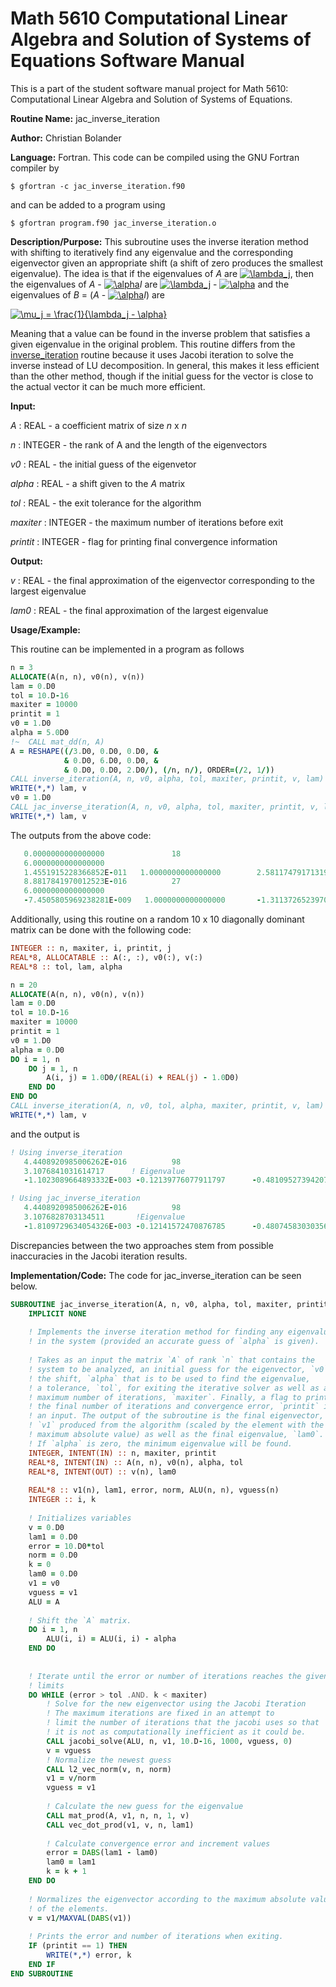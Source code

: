 # Math 5610 Computational Linear Algebra and Solution of Systems of Equations Software Manual

This is a part of the student software manual project for Math 5610: Computational Linear Algebra and Solution of Systems of Equations. 

**Routine Name:**          jac_inverse_iteration

**Author:** Christian Bolander

**Language:** Fortran. This code can be compiled using the GNU Fortran compiler by

```$ gfortran -c jac_inverse_iteration.f90```

and can be added to a program using

```$ gfortran program.f90 jac_inverse_iteration.o ``` 

**Description/Purpose:** This subroutine uses the inverse iteration method with shifting to iteratively find any eigenvalue and the corresponding eigenvector given an appropriate shift (a shift of zero produces the smallest eigenvalue). The idea is that if the eigenvalues of *A* are <a href="https://www.codecogs.com/eqnedit.php?latex=\lambda_j" target="_blank"><img src="https://latex.codecogs.com/gif.latex?\lambda_j" title="\lambda_j" /></a>, then the eigenvalues of *A* - <a href="https://www.codecogs.com/eqnedit.php?latex=\alpha" target="_blank"><img src="https://latex.codecogs.com/gif.latex?\alpha" title="\alpha" /></a>*I* are <a href="https://www.codecogs.com/eqnedit.php?latex=\lambda_j" target="_blank"><img src="https://latex.codecogs.com/gif.latex?\lambda_j" title="\lambda_j" /></a> - <a href="https://www.codecogs.com/eqnedit.php?latex=\alpha" target="_blank"><img src="https://latex.codecogs.com/gif.latex?\alpha" title="\alpha" /></a> and the eigenvalues of *B* = (*A* - <a href="https://www.codecogs.com/eqnedit.php?latex=\alpha" target="_blank"><img src="https://latex.codecogs.com/gif.latex?\alpha" title="\alpha" /></a>*I*)  are

<a href="https://www.codecogs.com/eqnedit.php?latex=\mu_j&space;=&space;\frac{1}{\lambda_j&space;-&space;\alpha}" target="_blank"><img src="https://latex.codecogs.com/gif.latex?\mu_j&space;=&space;\frac{1}{\lambda_j&space;-&space;\alpha}" title="\mu_j = \frac{1}{\lambda_j - \alpha}" /></a>

Meaning that a value can be found in the inverse problem that satisfies a given eigenvalue in the original problem. This routine differs from the [inverse_iteration](./inverse_iteration.md) routine because it uses Jacobi iteration to solve the inverse instead of LU decomposition. In general, this makes it less efficient than the other method, though if the initial guess for the vector is close to the actual vector it can be much more efficient.

**Input:** 

*A* : REAL - a coefficient matrix of size *n* x *n*

*n* : INTEGER - the rank of A and the length of the eigenvectors

*v0* : REAL - the initial guess of the eigenvetor

*alpha* : REAL - a shift given to the *A* matrix

*tol* : REAL - the exit tolerance for the algorithm

*maxiter* : INTEGER - the maximum number of iterations before exit

*printit* : INTEGER - flag for printing final convergence information

**Output:** 

*v* : REAL - the final approximation of the eigenvector corresponding to the largest eigenvalue

*lam0* : REAL - the final approximation of the largest eigenvalue

**Usage/Example:**

This routine can be implemented in a program as follows

```fortran
n = 3
ALLOCATE(A(n, n), v0(n), v(n))
lam = 0.D0
tol = 10.D-16
maxiter = 10000
printit = 1
v0 = 1.D0
alpha = 5.0D0
!~ 	CALL mat_dd(n, A)
A = RESHAPE((/3.D0, 0.D0, 0.D0, &
		 	& 0.D0, 6.D0, 0.D0, &
			& 0.D0, 0.D0, 2.D0/), (/n, n/), ORDER=(/2, 1/))
CALL inverse_iteration(A, n, v0, alpha, tol, maxiter, printit, v, lam)
WRITE(*,*) lam, v
v0 = 1.D0
CALL jac_inverse_iteration(A, n, v0, alpha, tol, maxiter, printit, v, lam)
WRITE(*,*) lam, v
```

The outputs from the above code:

```fortran
   0.0000000000000000               18
   6.0000000000000000        
   1.4551915228366852E-011   1.0000000000000000        2.5811747917131966E-009
   8.8817841970012523E-016          27
   6.0000000000000000       
   -7.4505805969238281E-009   1.0000000000000000       -1.3113726523970927E-013
```

Additionally, using this routine on a random 10 x 10 diagonally dominant matrix can be done with the following code:

```fortran
INTEGER :: n, maxiter, i, printit, j
REAL*8, ALLOCATABLE :: A(:, :), v0(:), v(:)
REAL*8 :: tol, lam, alpha

n = 20
ALLOCATE(A(n, n), v0(n), v(n))
lam = 0.D0
tol = 10.D-16
maxiter = 10000
printit = 1
v0 = 1.D0
alpha = 0.D0
DO i = 1, n
	DO j = 1, n
		A(i, j) = 1.0D0/(REAL(i) + REAL(j) - 1.0D0)
	END DO
END DO
CALL inverse_iteration(A, n, v0, tol, alpha, maxiter, printit, v, lam)
WRITE(*,*) lam, v
```

and the output is

```fortran
! Using inverse_iteration
   4.4408920985006262E-016          98
   3.1076841031614717      ! Eigenvalue    
   -1.1023089664893332E-003 -0.12139776077911797      -0.48109527394207219      -0.11306015810765833        3.4002745226522038E-002   4.4803443790737835E-002   5.4390219364371375E-003  -4.2721997152509295E-002   1.0000000000000000        4.4481088453212046E-002

! Using jac_inverse_iteration
   4.4408920985006262E-016          98
   3.1076828703134511       !Eigenvalue
   -1.8109729634054326E-003 -0.12141572470876785      -0.48074583030356316      -0.11301064663236836        3.3937948246448801E-002   4.4954366416069161E-002   5.5153767218869059E-003  -4.2705492596333501E-002   1.0000000000000000        4.4534131562955361E-002

```

Discrepancies between the two approaches stem from possible inaccuracies in the Jacobi iteration results.

**Implementation/Code:** The code for jac_inverse_iteration can be seen below.

```fortran
SUBROUTINE jac_inverse_iteration(A, n, v0, alpha, tol, maxiter, printit, v, lam0)
	IMPLICIT NONE
	
	! Implements the inverse iteration method for finding any eigenvalue
	! in the system (provided an accurate guess of `alpha` is given).
	
	! Takes as an input the matrix `A` of rank `n` that contains the
	! system to be analyzed, an initial guess for the eigenvector, `v0`,
	! the shift, `alpha` that is to be used to find the eigenvalue,
	! a tolerance, `tol`, for exiting the iterative solver as well as a
	! maximum number of iterations, `maxiter`. Finally, a flag to print
	! the final number of iterations and convergence error, `printit` is
	! an input. The output of the subroutine is the final eigenvector,
	! `v1` produced from the algorithm (scaled by the element with the
	! maximum absolute value) as well as the final eigenvalue, `lam0`.
	! If `alpha` is zero, the minimum eigenvalue will be found.
	INTEGER, INTENT(IN) :: n, maxiter, printit
	REAL*8, INTENT(IN) :: A(n, n), v0(n), alpha, tol
	REAL*8, INTENT(OUT) :: v(n), lam0
	
	REAL*8 :: v1(n), lam1, error, norm, ALU(n, n), vguess(n)
	INTEGER :: i, k
	
	! Initializes variables
	v = 0.D0
	lam1 = 0.D0
	error = 10.D0*tol
	norm = 0.D0
	k = 0
	lam0 = 0.D0
	v1 = v0
	vguess = v1
	ALU = A
	
	! Shift the `A` matrix.
	DO i = 1, n
		ALU(i, i) = ALU(i, i) - alpha
	END DO
	
	
	! Iterate until the error or number of iterations reaches the given
	! limits
	DO WHILE (error > tol .AND. k < maxiter)
		! Solve for the new eigenvector using the Jacobi Iteration
		! The maximum iterations are fixed in an attempt to
		! limit the number of iterations that the jacobi uses so that
		! it is not as computationally inefficient as it could be.
		CALL jacobi_solve(ALU, n, v1, 10.D-16, 1000, vguess, 0)
		v = vguess
		! Normalize the newest guess
		CALL l2_vec_norm(v, n, norm)
		v1 = v/norm
		vguess = v1
		
		! Calculate the new guess for the eigenvalue
		CALL mat_prod(A, v1, n, n, 1, v)
		CALL vec_dot_prod(v1, v, n, lam1)
		
		! Calculate convergence error and increment values
		error = DABS(lam1 - lam0)
		lam0 = lam1
		k = k + 1
	END DO
	
	! Normalizes the eigenvector according to the maximum absolute value
	! of the elements.
	v = v1/MAXVAL(DABS(v1))
	
	! Prints the error and number of iterations when exiting.
	IF (printit == 1) THEN
		WRITE(*,*) error, k
	END IF
END SUBROUTINE
```